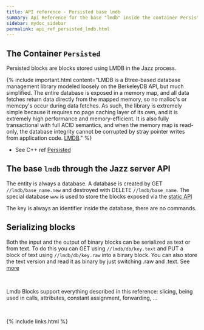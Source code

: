 ```yaml
---
title: API reference - Persisted base lmdb
summary: Api Reference for the base "lmdb" inside the container Persisted
sidebar: mydoc_sidebar
permalink: api_ref_persisted_lmdb.html
---
```


## The Container `Persisted`

Persisted blocks are blocks stored using LMDB in the Jazz process.

{% include important.html content="LMDB is a Btree-based database management library modeled loosely on the BerkeleyDB API, but much simplified. The entire database is exposed in a memory map, and all data fetches return data directly from the mapped memory, so no malloc's or memcpy's occur during data fetches. As such, the library is extremely simple because it requires no page caching layer of its own, and it is extremely high performance and memory-efficient. It is also fully transactional with full ACID semantics, and when the memory map is read-only, the database integrity cannot be corrupted by stray pointer writes from application code. [LMDB](http://www.lmdb.tech/doc/)." %}

* See C++ ref [Persisted](/develop_jazz02/classjazz__elements_1_1Persisted.html)

## The base `lmdb` through the Jazz server API

The entity is always a database. A database is created by GET `//lmdb/base_name.new` and destroyed with DELETE `//lmdb/base_name`.
The special database `www` is used to store the blocks exposed via the [static API](api_ref_serving_frontend.html)

The key is always an identifier inside the database, there are no commands.

## Serializing blocks

Both the input and the output of binary blocks can be serialized as text or from text. To do this you can GET using `//lmdb/db/key.text`
and PUT a block of text using `//lmdb/db/key.raw` into a binary block. You can also store the text version and read it as binary by just
switching .raw and .text. See [more](api_ref_serialization.html)

<br/>

Lmdb Blocks support everything described in this reference: slicing, being used in calls, attributes, constant assignment, forwarding, ...

<br/>

{% include links.html %}
